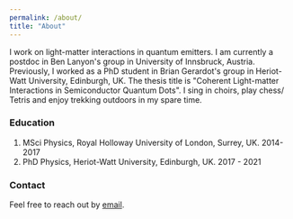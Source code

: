 ```yaml
---
permalink: /about/
title: "About"
---
```


I work on light-matter interactions in quantum emitters. I am currently a postdoc in Ben Lanyon's group in University of Innsbruck, Austria.
Previously, I worked as a PhD student in Brian Gerardot's group in Heriot-Watt University, Edinburgh, UK. The thesis title is "Coherent Light-matter Interactions in Semiconductor Quantum Dots". I sing in choirs, play chess/ Tetris and enjoy trekking outdoors in my spare time.


### Education
1. MSci Physics, Royal Holloway University of London, Surrey, UK. 2014-2017
2. PhD Physics, Heriot-Watt University, Edinburgh, UK. 2017 - 2021

### Contact
Feel free to reach out by [email](mailto:koong898@gmail.com). 